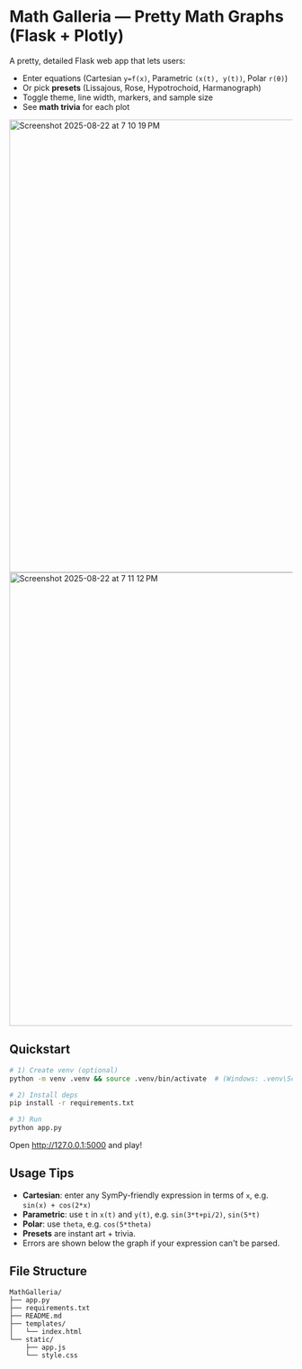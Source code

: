 # Math Galleria — Pretty Math Graphs (Flask + Plotly)

A pretty, detailed Flask web app that lets users:
- Enter equations (Cartesian `y=f(x)`, Parametric `(x(t), y(t))`, Polar `r(θ)`)
- Or pick **presets** (Lissajous, Rose, Hypotrochoid, Harmanograph)
- Toggle theme, line width, markers, and sample size
- See **math trivia** for each plot
<img width="1470" height="804" alt="Screenshot 2025-08-22 at 7 10 19 PM" src="https://github.com/user-attachments/assets/a1099edd-5f0e-4ef3-9fe5-d7b4a099a677" />
<img width="1464" height="805" alt="Screenshot 2025-08-22 at 7 11 12 PM" src="https://github.com/user-attachments/assets/422336b7-4cdc-4b27-a8dc-fcda46a191b6" />



## Quickstart

```bash
# 1) Create venv (optional)
python -m venv .venv && source .venv/bin/activate  # (Windows: .venv\Scripts\activate)

# 2) Install deps
pip install -r requirements.txt

# 3) Run
python app.py
```

Open http://127.0.0.1:5000 and play!

## Usage Tips

- **Cartesian**: enter any SymPy-friendly expression in terms of `x`, e.g. `sin(x) + cos(2*x)`
- **Parametric**: use `t` in `x(t)` and `y(t)`, e.g. `sin(3*t+pi/2)`, `sin(5*t)`
- **Polar**: use `theta`, e.g. `cos(5*theta)`
- **Presets** are instant art + trivia.
- Errors are shown below the graph if your expression can't be parsed.

## File Structure

```
MathGalleria/
├── app.py
├── requirements.txt
├── README.md
├── templates/
│   └── index.html
└── static/
    ├── app.js
    └── style.css
```
